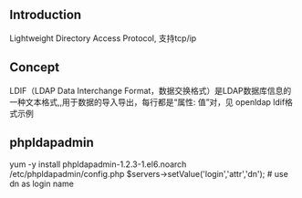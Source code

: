 ## Introduction
Lightweight Directory Access Protocol, 支持tcp/ip

## Concept
LDIF（LDAP Data Interchange Format，数据交换格式）是LDAP数据库信息的一种文本格式,,用于数据的导入导出，每行都是“属性: 值”对，见 openldap ldif格式示例


## phpldapadmin
yum -y install phpldapadmin-1.2.3-1.el6.noarch
/etc/phpldapadmin/config.php
$servers->setValue('login','attr','dn'); # use dn as login name
